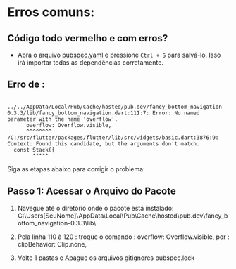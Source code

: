 
# Erros comuns: 
## Código todo vermelho e com erros?

- Abra o arquivo [pubspec.yaml](./pubspec.yaml) e pressione `Ctrl + S` para salvá-lo. Isso irá importar todas as dependências corretamente.

## Erro de :
```
    ../../AppData/Local/Pub/Cache/hosted/pub.dev/fancy_bottom_navigation-0.3.3/lib/fancy_bottom_navigation.dart:111:7: Error: No named        
parameter with the name 'overflow'.
      overflow: Overflow.visible,
      ^^^^^^^^
/C:/src/flutter/packages/flutter/lib/src/widgets/basic.dart:3876:9: Context: Found this candidate, but the arguments don't match.
  const Stack({
        ^^^^^

```
Siga as etapas abaixo para corrigir o problema:

## Passo 1: Acessar o Arquivo do Pacote

1. Navegue até o diretório onde o pacote está instalado:
C:\Users\[SeuNome]\AppData\Local\Pub\Cache\hosted\pub.dev\fancy_bottom_navigation-0.3.3\lib\

2. Pela linha 110 à 120 :
troque o comando : overflow: Overflow.visible,
por : clipBehavior: Clip.none,

3. Volte 1 pastas e Apague os arquivos 
gitignores pubspec.lock